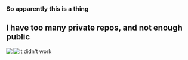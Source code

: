 ### So apparently this is a thing
## I have too many private repos, and not enough public

<div>
  <p>
    <img align="left" src="https://github-readme-stats.vercel.app/api?username=snaapsh0t12&count_private=true&show_icons=true&theme=tokyonight&bg_color=00000000&hide_border=true">
  </p>
  
  <p>
    <img align="center" src="https://github-readme-stats.vercel.app/api/top-langs/?username=snaapsh0t12&show_icons=true&theme=tokyonight&bg_color=00000000&hide_border=true&layout=compact&exclude_repo=dotfiles" alt="it didn't work">
  </p>
</div>
<!--
**snaapsh0t12/snaapsh0t12** is a ✨ _special_ ✨ repository because its `README.md` (this file) appears on your GitHub profile.

Here are some ideas to get you started:

- 🔭 I’m currently working on ...
- 🌱 I’m currently learning ...
- 👯 I’m looking to collaborate on ...
- 🤔 I’m looking for help with ...
- 💬 Ask me about ...
- 📫 How to reach me: ...
- 😄 Pronouns: ...
- ⚡ Fun fact: ...
-->
